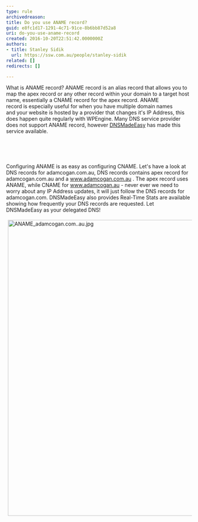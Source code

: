 ```yaml
---
type: rule
archivedreason: 
title: Do you use ANAME record?
guid: e8fc1d17-1291-4c71-91ce-8b6bb87d52a8
uri: do-you-use-aname-record
created: 2016-10-20T22:51:42.0000000Z
authors:
- title: Stanley Sidik
  url: https://ssw.com.au/people/stanley-sidik
related: []
redirects: []

---
```



<p>What is ANAME record? ANAME record is an alias record that allows you to map the apex record or any other record within your domain to a target host name, essentially a CNAME record for the apex record. ANAME record&#160;is&#160;especially useful&#160;for when you have multiple domain names and&#160;your website is hosted by a provider that&#160;changes it's IP Address, this does happen quite regularly with WPEngine. Many DNS service provider does not support ANAME record, however <a href="http&#58;//dnsmadeeasy.com/">DNSMadeEasy</a> has made this service available.</p>
<br><excerpt class='endintro'></excerpt><br>
<p><br>Configuring ANAME is as easy as configuring CNAME. Let's have a look at DNS records for adamcogan.com.au, DNS records contains apex record for adamcogan.com.au and a <a href="http&#58;//www.adamcogan.com.au/">www.adamcogan.com.au</a> . The apex record uses ANAME, while CNAME for <a href="http&#58;//www.adamcogan.au/">www.adamcogan.au</a> - never ever we need to worry about any IP Address updates, it will just follow the DNS records for adamcogan.com. DNSMadeEasy also provides&#160;Real-Time Stats are available showing how frequently your DNS records are requested. Let DNSMadeEasy as your delegated DNS!</p><p><img alt="ANAME_adamcogan.com..au.jpg" src="/SiteAssets/do-you-use-aname-record/ANAME_adamcogan.com..au.jpg" style="margin&#58;5px;width&#58;808px;" />&#160;</p>


